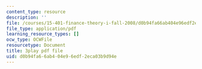 ```yaml
---
content_type: resource
description: ''
file: /courses/15-401-finance-theory-i-fall-2008/d0b94fa66ab404e96edf2eca03b9d94e_ZWKnK9LIETA.pdf
file_type: application/pdf
learning_resource_types: []
ocw_type: OCWFile
resourcetype: Document
title: 3play pdf file
uid: d0b94fa6-6ab4-04e9-6edf-2eca03b9d94e
---
```

